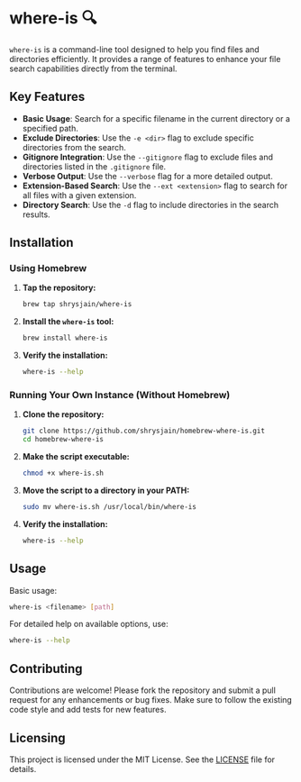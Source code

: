 # where-is 🔍
`where-is` is a command-line tool designed to help you find files and directories efficiently. It provides a range of features to enhance your file search capabilities directly from the terminal.

## Key Features

- **Basic Usage**: Search for a specific filename in the current directory or a specified path.
- **Exclude Directories**: Use the `-e <dir>` flag to exclude specific directories from the search.
- **Gitignore Integration**: Use the `--gitignore` flag to exclude files and directories listed in the `.gitignore` file.
- **Verbose Output**: Use the `--verbose` flag for a more detailed output.
- **Extension-Based Search**: Use the `--ext <extension>` flag to search for all files with a given extension.
- **Directory Search**: Use the `-d` flag to include directories in the search results.

## Installation

### Using Homebrew

1. **Tap the repository:**

    ```bash
    brew tap shrysjain/where-is
    ```

2. **Install the `where-is` tool:**

    ```bash
    brew install where-is
    ```

3. **Verify the installation:**

    ```bash
    where-is --help
    ```

### Running Your Own Instance (Without Homebrew)

1. **Clone the repository:**

    ```bash
    git clone https://github.com/shrysjain/homebrew-where-is.git
    cd homebrew-where-is
    ```

2. **Make the script executable:**

    ```bash
    chmod +x where-is.sh
    ```

3. **Move the script to a directory in your PATH:**

    ```bash
    sudo mv where-is.sh /usr/local/bin/where-is
    ```

4. **Verify the installation:**

    ```bash
    where-is --help
    ```

## Usage

Basic usage:

```bash
where-is <filename> [path]
```

For detailed help on available options, use:

```bash
where-is --help
```

## Contributing

Contributions are welcome! Please fork the repository and submit a pull request for any enhancements or bug fixes. Make sure to follow the existing code style and add tests for new features.

## Licensing

This project is licensed under the MIT License. See the [LICENSE](./LICENSE) file for details.
